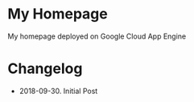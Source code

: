 # My Homepage
My homepage deployed on Google Cloud App Engine

# Changelog
* 2018-09-30. Initial Post
